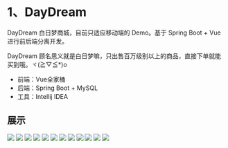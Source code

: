 # 1、DayDream
 
DayDream 白日梦商城，目前只适应移动端的 Demo。基于 Spring Boot + Vue 进行前后端分离开发。

DayDream 顾名思义就是白日梦嘛，只出售百万级别以上的商品，直接下单就能买到哦。ヾ(≧▽≦*)o

- 前端：Vue全家桶
- 后端：Spring Boot + MySQL
- 工具：Intellij IDEA 

## 展示

  ![](https://consonblog-1257792125.cos.ap-chengdu.myqcloud.com/DayDreamShop/Project%20success/FirstIndex.png)
  ![](https://consonblog-1257792125.cos.ap-chengdu.myqcloud.com/DayDreamShop/Project%20success/shop1.png)
  ![](https://consonblog-1257792125.cos.ap-chengdu.myqcloud.com/DayDreamShop/Project%20success/shop2.png)
  ![](https://consonblog-1257792125.cos.ap-chengdu.myqcloud.com/DayDreamShop/Project%20success/shop3.png)
  ![](https://consonblog-1257792125.cos.ap-chengdu.myqcloud.com/DayDreamShop/Project%20success/shop4.png)
  ![](https://consonblog-1257792125.cos.ap-chengdu.myqcloud.com/DayDreamShop/Project%20success/shop5.png)
  ![](https://consonblog-1257792125.cos.ap-chengdu.myqcloud.com/DayDreamShop/Project%20success/addressList.png)
  ![](https://consonblog-1257792125.cos.ap-chengdu.myqcloud.com/DayDreamShop/Project%20success/orderForm.png)
  ![](https://consonblog-1257792125.cos.ap-chengdu.myqcloud.com/DayDreamShop/Project%20success/paySuccess.png)
  ![](https://consonblog-1257792125.cos.ap-chengdu.myqcloud.com/DayDreamShop/Project%20success/orderInfo.png)
  ![](https://consonblog-1257792125.cos.ap-chengdu.myqcloud.com/DayDreamShop/Project%20success/myOrder.png)
  ![](https://consonblog-1257792125.cos.ap-chengdu.myqcloud.com/DayDreamShop/Project%20success/UAVInfo.png)
